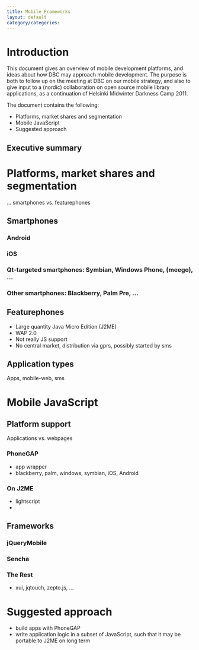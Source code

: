 ```yaml
---
title: Mobile Frameworks
layout: default
category/categories: 
---
```


# Introduction

This document gives an overview of mobile development platforms, and ideas about how DBC may approach mobile development.
The purpose is both to follow up on the meeting at DBC on our mobile strategy, and also to give input to a (nordic) collaboration on open source mobile library applications, as a continuation of Helsinki Midwinter Darkness Camp 2011.

The document contains the following:
- Platforms, market shares and segmentation
- Mobile JavaScript
- Suggested approach

## Executive summary


# Platforms, market shares and segmentation


... smartphones vs. featurephones

## Smartphones
### Android
### iOS
### Qt-targeted smartphones: Symbian, Windows Phone, (meego), ...
### Other smartphones: Blackberry, Palm Pre, ...
## Featurephones 
- Large quantity Java Micro Edition (J2ME)
- WAP 2.0
- Not really JS support
- No central market, distribution via gprs, possibly started by sms
## Application types
Apps, mobile-web, sms


# Mobile JavaScript

## Platform support
Applications vs. webpages
### PhoneGAP 
- app wrapper
- blackberry, palm, windows, symbian, iOS, Android
### On J2ME
- lightscript
- 
        
## Frameworks
### jQueryMobile
### Sencha
### The Rest
- xui, jqtouch, zepto.js, ...

# Suggested approach
- build apps with PhoneGAP
- write application logic in a subset of JavaScript, such that it may be portable to J2ME on long term

